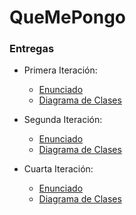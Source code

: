 # QueMePongo

### Entregas

- Primera Iteración:
  - [Enunciado](https://docs.google.com/document/d/1k1f-9AuIohlBGB2soSNePJ6jLxM37_tZeSD-hW_esIQ/edit)
  - [Diagrama de Clases](./QMP_Primera_Iteracion.pdf)
  
- Segunda Iteración:
  - [Enunciado](https://docs.google.com/document/d/10j6XB9zIhl5xox2xBEDEFsgPmueHMkyvLSHcLxl_27Y/edit)
  - [Diagrama de Clases](QMP_Segunda_Iteracion.pdf)  

- Cuarta Iteración:
  - [Enunciado](https://docs.google.com/document/d/1sy9S9EeIQr8fhatKnfTCgOfjVniJDu2viI-Av0gn0xY/edit)
  - [Diagrama de Clases]()
  
